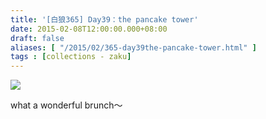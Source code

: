 ```yaml
---
title: '[白狼365] Day39：the pancake tower'
date: 2015-02-08T12:00:00.000+08:00
draft: false
aliases: [ "/2015/02/365-day39the-pancake-tower.html" ]
tags : [collections - zaku]
---
```


![](/images/zaku039.jpg)

what a wonderful brunch～
